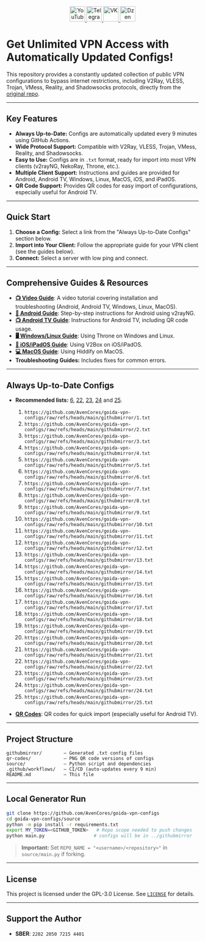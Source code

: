 <div align="center">
    <a href="https://www.youtube.com/@avencores/" target="_blank">
      <img src="https://github.com/user-attachments/assets/338bcd74-e3c3-4700-87ab-7985058bd17e" alt="YouTube" height="40">
    </a>
    <a href="https://t.me/avencoresyt" target="_blank">
      <img src="https://github.com/user-attachments/assets/939f8beb-a49a-48cf-89b9-d610ee5c4b26" alt="Telegram" height="40">
    </a>
    <a href="https://vk.com/avencoresvk" target="_blank">
      <img src="https://github.com/user-attachments/assets/dc109dda-9045-4a06-95a5-3399f0e21dc4" alt="VK" height="40">
    </a>
    <a href="https://dzen.ru/avencores" target="_blank">
      <img src="https://github.com/user-attachments/assets/bd55f5cf-963c-4eb8-9029-7b80c8c11411" alt="Dzen" height="40">
    </a>
</div>

# Get Unlimited VPN Access with Automatically Updated Configs!

This repository provides a constantly updated collection of public VPN configurations to bypass internet restrictions, including V2Ray, VLESS, Trojan, VMess, Reality, and Shadowsocks protocols, directly from the [original repo](https://github.com/AvenCores/goida-vpn-configs).

---

## Key Features

*   **Always Up-to-Date:** Configs are automatically updated every 9 minutes using GitHub Actions.
*   **Wide Protocol Support:** Compatible with V2Ray, VLESS, Trojan, VMess, Reality, and Shadowsocks.
*   **Easy to Use:** Configs are in `.txt` format, ready for import into most VPN clients (v2rayNG, NekoRay, Throne, etc.).
*   **Multiple Client Support:**  Instructions and guides are provided for Android, Android TV, Windows, Linux, MacOS, iOS, and iPadOS.
*   **QR Code Support:** Provides QR codes for easy import of configurations, especially useful for Android TV.

---

## Quick Start

1.  **Choose a Config:** Select a link from the "Always Up-to-Date Configs" section below.
2.  **Import into Your Client:**  Follow the appropriate guide for your VPN client (see the guides below).
3.  **Connect:** Select a server with low ping and connect.

---

## Comprehensive Guides & Resources

*   **[📺 Video Guide](https://youtu.be/sagz2YluM70)**:  A video tutorial covering installation and troubleshooting (Android, Android TV, Windows, Linux, MacOS).
*   **[📱 Android Guide](https://github.com/AvenCores/goida-vpn-configs#%EF%B8%8F-%D0%B3%D0%B0%D0%B9%D0%B4-%D0%B4%D0%BB%D1%8F-android)**: Step-by-step instructions for Android using v2rayNG.
*   **[📺 Android TV Guide](https://github.com/AvenCores/goida-vpn-configs#%EF%B8%8F-%D0%B3%D0%B0%D0%B9%D0%B4-%D0%B4%D0%BB%D1%8F-android-tv)**: Instructions for Android TV, including QR code usage.
*   **[🖥 Windows/Linux Guide](https://github.com/AvenCores/goida-vpn-configs#%EF%B8%8F-%D0%B3%D0%B0%D0%B9%D0%B4-%D0%B4%D0%BB%D1%8F-windows-linux)**:  Using Throne on Windows and Linux.
*   **[📱 iOS/iPadOS Guide](https://github.com/AvenCores/goida-vpn-configs#%E2%98%8E-%D0%B3%D0%B0%D0%B9%D0%B4-%D0%B4%D0%BB%D1%8F-ios-ipados)**: Using V2Box on iOS/iPadOS.
*   **[💻 MacOS Guide](https://github.com/AvenCores/goida-vpn-configs#%F0%9F%93%BB-%D0%B3%D0%B0%D0%B9%D0%B4-%D0%B4%D0%BB%D1%8F-macos)**: Using Hiddify on MacOS.
*   **Troubleshooting Guides:** Includes fixes for common errors.

---

## Always Up-to-Date Configs

*   **Recommended lists:**  [6](https://github.com/AvenCores/goida-vpn-configs/raw/refs/heads/main/githubmirror/6.txt), [22](https://github.com/AvenCores/goida-vpn-configs/raw/refs/heads/main/githubmirror/22.txt), [23](https://github.com/AvenCores/goida-vpn-configs/raw/refs/heads/main/githubmirror/23.txt), [24](https://github.com/AvenCores/goida-vpn-configs/raw/refs/heads/main/githubmirror/24.txt) and [25](https://github.com/AvenCores/goida-vpn-configs/raw/refs/heads/main/githubmirror/25.txt).

    1)  `https://github.com/AvenCores/goida-vpn-configs/raw/refs/heads/main/githubmirror/1.txt`
    2)  `https://github.com/AvenCores/goida-vpn-configs/raw/refs/heads/main/githubmirror/2.txt`
    3)  `https://github.com/AvenCores/goida-vpn-configs/raw/refs/heads/main/githubmirror/3.txt`
    4)  `https://github.com/AvenCores/goida-vpn-configs/raw/refs/heads/main/githubmirror/4.txt`
    5)  `https://github.com/AvenCores/goida-vpn-configs/raw/refs/heads/main/githubmirror/5.txt`
    6)  `https://github.com/AvenCores/goida-vpn-configs/raw/refs/heads/main/githubmirror/6.txt`
    7)  `https://github.com/AvenCores/goida-vpn-configs/raw/refs/heads/main/githubmirror/7.txt`
    8)  `https://github.com/AvenCores/goida-vpn-configs/raw/refs/heads/main/githubmirror/8.txt`
    9)  `https://github.com/AvenCores/goida-vpn-configs/raw/refs/heads/main/githubmirror/9.txt`
    10) `https://github.com/AvenCores/goida-vpn-configs/raw/refs/heads/main/githubmirror/10.txt`
    11) `https://github.com/AvenCores/goida-vpn-configs/raw/refs/heads/main/githubmirror/11.txt`
    12) `https://github.com/AvenCores/goida-vpn-configs/raw/refs/heads/main/githubmirror/12.txt`
    13) `https://github.com/AvenCores/goida-vpn-configs/raw/refs/heads/main/githubmirror/13.txt`
    14) `https://github.com/AvenCores/goida-vpn-configs/raw/refs/heads/main/githubmirror/14.txt`
    15) `https://github.com/AvenCores/goida-vpn-configs/raw/refs/heads/main/githubmirror/15.txt`
    16) `https://github.com/AvenCores/goida-vpn-configs/raw/refs/heads/main/githubmirror/16.txt`
    17) `https://github.com/AvenCores/goida-vpn-configs/raw/refs/heads/main/githubmirror/17.txt`
    18) `https://github.com/AvenCores/goida-vpn-configs/raw/refs/heads/main/githubmirror/18.txt`
    19) `https://github.com/AvenCores/goida-vpn-configs/raw/refs/heads/main/githubmirror/19.txt`
    20) `https://github.com/AvenCores/goida-vpn-configs/raw/refs/heads/main/githubmirror/20.txt`
    21) `https://github.com/AvenCores/goida-vpn-configs/raw/refs/heads/main/githubmirror/21.txt`
    22) `https://github.com/AvenCores/goida-vpn-configs/raw/refs/heads/main/githubmirror/22.txt`
    23) `https://github.com/AvenCores/goida-vpn-configs/raw/refs/heads/main/githubmirror/23.txt`
    24) `https://github.com/AvenCores/goida-vpn-configs/raw/refs/heads/main/githubmirror/24.txt`
    25) `https://github.com/AvenCores/goida-vpn-configs/raw/refs/heads/main/githubmirror/25.txt`

*   **[QR Codes](https://github.com/AvenCores/goida-vpn-configs/tree/main/qr-codes)**:  QR codes for quick import (especially useful for Android TV).

---

## Project Structure

```text
githubmirror/        — Generated .txt config files
qr-codes/            — PNG QR code versions of configs
source/              — Python script and dependencies
.github/workflows/   — CI/CD (auto-updates every 9 min)
README.md            — This file
```

---

## Local Generator Run

```bash
git clone https://github.com/AvenCores/goida-vpn-configs
cd goida-vpn-configs/source
python -m pip install -r requirements.txt
export MY_TOKEN=<GITHUB_TOKEN>   # Repo scope needed to push changes
python main.py                  # configs will be in ../githubmirror
```

> **Important:**  Set `REPO_NAME = "<username>/<repository>"` in `source/main.py` if forking.

---

## License

This project is licensed under the GPL-3.0 License.  See [`LICENSE`](LICENSE) for details.

---

## Support the Author

*   **SBER**: `2202 2050 7215 4401`
